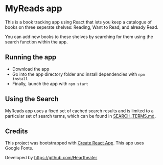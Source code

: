 # MyReads app

This is a book tracking app using React that lets you keep a catalogue of books on three seperate shelves: Reading, Want to Read, and already Read.

You can add new books to these shelves by searching for them using the search function within the app.


## Running the app
* Download the app
* Go into the app directory folder and install dependencies with `npm install`
* Finally, launch the app with `npm start`

## Using the Search

MyReads app uses a fixed set of cached search results and is limited to a particular set of search terms, which can be found in [SEARCH_TERMS.md](SEARCH_TERMS.md). 


## Credits

This project was bootstrapped with [Create React App](https://github.com/facebookincubator/create-react-app).
This app uses Google Fonts.

Developed by https://github.com/Heartheater
